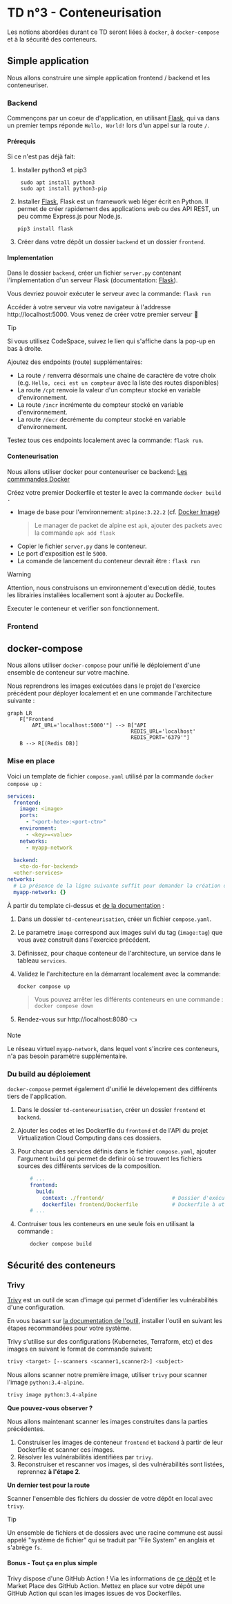 # TD n°3 - Conteneurisation

Les notions abordées durant ce TD seront liées à `docker`, à `docker-compose` et à la sécurité des conteneurs.

## Simple application

Nous allons construire une simple application frontend / backend et les conteneuriser.

### Backend

Commençons par un coeur de d'application, en utilisant [Flask](https://flask.palletsprojects.com/en/stable/quickstart/), qui va dans un premier temps réponde `Hello, World!` lors d'un appel sur la route `/`.

#### Prérequis

Si ce n'est pas déjà fait: 
1. Installer python3 et pip3
   ```shell
    sudo apt install python3
    sudo apt install python3-pip
   ```
2. Installer [Flask](https://flask.palletsprojects.com/en/stable/quickstart/), Flask est un framework web léger écrit en Python. Il permet de créer rapidement des applications web ou des API REST, un peu comme Express.js pour Node.js.

   ```shell
   pip3 install flask
   ```
3. Créer dans votre dépôt un dossier `backend` et un dossier `frontend`.


#### Implementation

Dans le dossier `backend`, créer un fichier `server.py` contenant l'implementation d'un serveur Flask (documentation: [Flask](https://flask.palletsprojects.com/en/stable/quickstart/)).

Vous devriez pouvoir exécuter le serveur avec la commande: `flask run`

Accéder à votre serveur via votre navigateur à l'addresse http://localhost:5000. Vous venez de créer votre premier serveur 🚀

> [!tip]
> Si vous utilisez CodeSpace, suivez le lien qui s'affiche dans la pop-up en bas à droite.

Ajoutez des endpoints (route) supplémentaires: 
- La route `/` renverra désormais une chaine de caractère de votre choix (e.g. `Hello, ceci est un compteur` avec la liste des routes disponibles)
- La route `/cpt` renvoie la valeur d'un compteur stocké en variable d'environnement.
- La route `/incr` incrémente du compteur stocké en variable d'environnement.
- La route `/decr` decrémente du compteur stocké en variable d'environnement.

Testez tous ces endpoints localement avec la commande: `flask run`.

#### Conteneurisation

Nous allons utiliser docker pour conteneuriser ce backend: [Les commmandes Docker](https://docs.docker.com/get-started/docker_cheatsheet.pdf)

Créez votre premier Dockerfile et tester le avec la commande `docker build . `

- Image de base pour l'environnement: `alpine:3.22.2` (cf. [Docker Image](https://hub.docker.com/layers/library/alpine/3.22.2/images/sha256-9eec16c5eada75150a82666ba0ad6df76b164a6f8582ba5cb964c0813fa56625))
   > Le manager de packet de alpine est `apk`, ajouter des packets avec la commande `apk add flask`
- Copier le fichier `server.py` dans le conteneur.
- Le port d'exposition est le `5000`.
- La comande de lancement du conteneur devrait être : `flask run`

> [!warning]
> Attention, nous construisons un environnement d'execution dédié, toutes les librairies installées locallement sont à ajouter au Dockefile.

Executer le conteneur et verifier son fonctionnement.

### Frontend


## docker-compose

Nous allons utiliser `docker-compose` pour unifié le déploiement d'une ensemble de conteneur sur votre machine.

Nous reprendrons les images exécutées dans le projet de l'exercice précédent pour déployer localement et en une commande l'architecture suivante :

```mermaid
graph LR
    F["Frontend
        API_URL='localhost:5000'"] --> B["API
                                        REDIS_URL='localhost'
                                        REDIS_PORT='6379'"]
    B --> R[(Redis DB)]
```

### Mise en place

Voici un template de fichier `compose.yaml` utilisé par la commande `docker compose up` :

```yaml
services:
  frontend:
    image: <image>
    ports:
      - "<port-hote>:<port-ctn>"
    environment:
      - <key>=<value>
    networks:
      - myapp-network

  backend:
    <to-do-for-backend>
  <other-services>
networks:
  # La présence de la ligne suivante suffit pour demander la création du réseau.
  myapp-network: {}
```

À partir du template ci-dessus et [de la documentation](https://docs.docker.com/compose/intro/compose-application-model/) :

1. Dans un dossier `td-conteneurisation`, créer un fichier `compose.yaml`.
2. Le parametre `image` correspond aux images suivi du tag (`image:tag`) que vous avez construit dans l'exercice précédent.
3. Définissez, pour chaque conteneur de l'architecture, un service dans le tableau `services`.
4. Validez le l'architecture en la démarrant localement avec la commande:

   ```shell
   docker compose up
   ```
   > Vous pouvez arrêter les différents conteneurs en une commande : `docker compose down`
5. Rendez-vous sur http://localhost:8080 👈

> [!note]
> Le réseau virtuel `myapp-network`, dans lequel vont s'incrire ces conteneurs, n'a pas besoin paramètre supplémentaire.

### Du build au déploiement

`docker-compose` permet également d'unifié le dévelopement des différents tiers de l'application.

1. Dans le dossier `td-conteneurisation`, créer un dossier `frontend` et `backend`.
2. Ajouter les codes et les Dockerfile du `frontend` et de l'API du projet Virtualization Cloud Computing dans ces dossiers.
3. Pour chacun des services définis dans le fichier `compose.yaml`, ajouter l'argument `build` qui permet de definir où se trouvent les fichiers sources des différents services de la composition.

    ```yaml
        # ...
        frontend:
          build:
            context: ./frontend/                      # Dossier d'exécution du `docker build`
            dockerfile: frontend/Dockerfile           # Dockerfile à utiliser pour l'exécution du `docker build`
        # ...
    ```

4. Contruiser tous les conteneurs en une seule fois en utilisant la commande :

    ```shell
        docker compose build
    ```

## Sécurité des conteneurs

### Trivy

[Trivy](https://github.com/aquasecurity/trivy) est un outil de scan d'image qui permet d'identifier les vulnérabilités d'une configuration.

En vous basant sur [la documentation de l'outil](https://trivy.dev/v0.57/getting-started/installation/), installer l'outil en suivant les étapes recommandées pour votre système.

Trivy s'utilise sur des configurations (Kubernetes, Terraform, etc) et des images en suivant le format de commande suivant:

```bash
trivy <target> [--scanners <scanner1,scanner2>] <subject>
```

Nous allons scanner notre première image, utiliser `trivy` pour scanner l'image `python:3.4-alpine`.

```bash
trivy image python:3.4-alpine
```

**Que pouvez-vous observer ?**

Nous allons maintenant scanner les images construites dans la parties précédentes.

1. Construiser les images de conteneur `frontend` et `backend` à partir de leur Dockerfile et scanner ces images.
2. Résolver les vulnérabilités identifiées par `trivy`.
3. Reconstruiser et rescanner vos images, si des vulnérabilités sont listées, reprennez **à l'étape 2**.

**Un dernier test pour la route**

Scanner l'ensemble des fichiers du dossier de votre dépôt en local avec `trivy`.

> [!tip]
> Un ensemble de fichiers et de dossiers avec une racine commune est aussi appelé "système de fichier" qui se traduit par "File System" en anglais et s'abrège `fs`.

#### Bonus - Tout ça en plus simple

Trivy dispose d'une GitHub Action ! Via les informations de [ce dépôt](https://github.com/aquasecurity/trivy-action) et le Market Place des GitHub Action. Mettez en place sur votre dépôt une GitHub Action qui scan les images issues de vos Dockerfiles.
